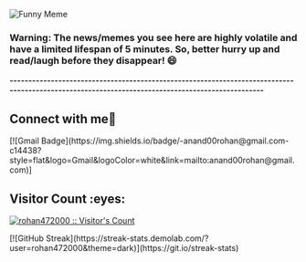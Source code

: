 ![Funny Meme](https://i.redd.it/vbqfozcq7mib1.gif?width=100&height=100)

### Warning: The news/memes you see here are highly volatile and have a limited lifespan of 5 minutes. So, better hurry up and read/laugh before they disappear! 😄
**------------------------------------------------------------------------------------------------------------------------------------------------**
<h2> Connect with me👋 </h2>
[![Gmail Badge](https://img.shields.io/badge/-anand00rohan@gmail.com-c14438?style=flat&logo=Gmail&logoColor=white&link=mailto:anand00rohan@gmail.com)]
<h2>Visitor Count :eyes:</h2>
<p>
    <a href="https://github.com/rohan472000">
        <img src="https://profile-counter.glitch.me/{rohan472000}/count.svg" alt="rohan472000 :: Visitor's Count"/>
    </a>
</p>
[![GitHub Streak](https://streak-stats.demolab.com/?user=rohan472000&theme=dark)](https://git.io/streak-stats)
